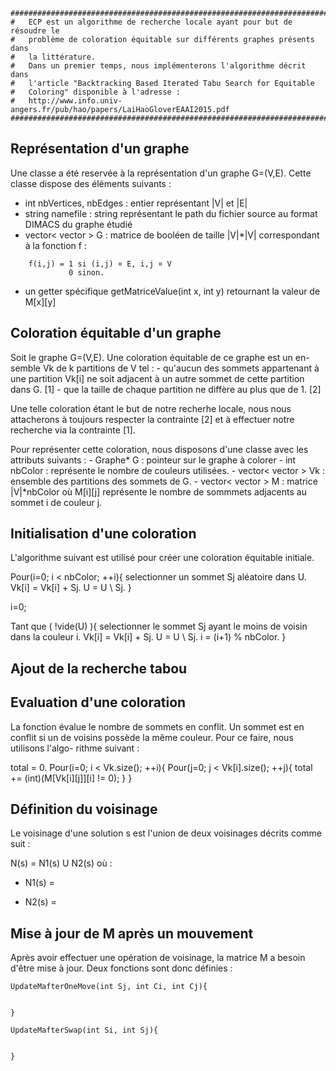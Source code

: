 ```
#################################################################################
#	ECP est un algorithme de recherche locale ayant	pour but de résoudre le 
#	problème de coloration équitable sur différents graphes présents dans        
#	la littérature.	                                                             
#	Dans un premier temps, nous implémenterons l'algorithme décrit dans	     
#	l'article "Backtracking Based Iterated Tabu Search for Equitable 	     
#	Coloring" disponible à l'adresse :					      
#	http://www.info.univ-angers.fr/pub/hao/papers/LaiHaoGloverEAAI2015.pdf        
#################################################################################
```

Représentation d'un graphe
--------------------------

Une classe a été reservée à la représentation d'un graphe G=(V,E). Cette 
classe dispose des éléments suivants :
+ int nbVertices, nbEdges : entier représentant |V| et |E|
+ string namefile : string représentant le path du fichier source au 
  format DIMACS du graphe étudié
+ vector< vector<bool> > G : matrice de booléen de taille |V|*|V| 
  correspondant à la fonction f :
```
	f(i,j) = 1 si (i,j) ¤ E, i,j ¤ V
			 0 sinon.
```
+ un getter spécifique getMatriceValue(int x, int y) retournant la valeur de M[x][y]
		  
Coloration équitable d'un graphe
--------------------------------

Soit le graphe G=(V,E). Une coloration équitable de ce graphe est un en-
semble Vk de k partitions de V tel :
	- qu'aucun des sommets appartenant à une partition Vk[i] ne soit 
	  adjacent à un autre sommet de cette partition dans G. [1]
	- que la taille de chaque partition ne diffère au plus que de 1. [2]
	
Une telle coloration étant le but de notre recherhe locale, nous nous
attacherons à toujours respecter la contrainte [2] et à effectuer notre
recherche via la contrainte [1].

Pour représenter cette coloration, nous disposons d'une classe avec les 
attributs suivants :
	- Graphe* G : pointeur sur le graphe à colorer
	- int nbColor : représente le nombre de couleurs utilisées.
	- vector< vector<int> > Vk : ensemble des partitions des sommets de G. 
	- vector< vector<int> > M : matrice |V|*nbColor où M[i][j] représente 
	  le nombre de sommmets adjacents au sommet i de couleur j.
	  
Initialisation d'une coloration
-------------------------------
L'algorithme suivant est utilisé pour créer une coloration équitable initiale.

Pour(i=0; i < nbColor; ++i){
  selectionner un sommet Sj aléatoire dans U.
  Vk[i] = Vk[i] + Sj.
  U = U \ Sj.
}

i=0;

Tant que ( !vide(U) ){
  selectionner le sommet Sj ayant le moins de voisin dans la couleur i.
  Vk[i] = Vk[i] + Sj.
  U = U \ Sj.
  i = (i+1) % nbColor.
}


Ajout de la recherche tabou
---------------------------


Evaluation d'une coloration
---------------------------
La fonction évalue le nombre de sommets en conflit. Un sommet est en conflit si
un de voisins possède la même couleur. Pour ce faire, nous utilisons l'algo-
rithme suivant :

total = 0.
Pour(i=0; i < Vk.size(); ++i){
  Pour(j=0; j < Vk[i].size(); ++j){
    total += (int)(M[Vk[i][j]][i] != 0);
  }
}


Définition du voisinage
-----------------------
Le voisinage d'une solution s est l'union de deux voisinages décrits comme suit :

N(s) = N1(s) U N2(s) où :
  - N1(s) = 
  
  - N2(s) =
  
Mise à jour de M après un mouvement
-----------------------------------
Après avoir effectuer une opération de voisinage, la matrice M a besoin d'être mise à
jour. Deux fonctions sont donc définies :

    UpdateMafterOneMove(int Sj, int Ci, int Cj){
      
      
    }
    
    UpdateMafterSwap(int Si, int Sj){
    
    
    }
